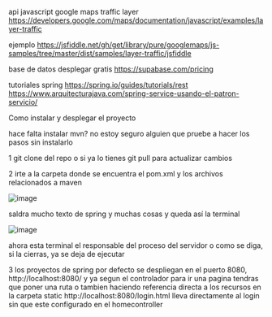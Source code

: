 api javascript google maps
traffic layer   https://developers.google.com/maps/documentation/javascript/examples/layer-traffic



ejemplo 
https://jsfiddle.net/gh/get/library/pure/googlemaps/js-samples/tree/master/dist/samples/layer-traffic/jsfiddle


base de datos desplegar gratis 
https://supabase.com/pricing


tutoriales spring 
https://spring.io/guides/tutorials/rest
https://www.arquitecturajava.com/spring-service-usando-el-patron-servicio/

Como instalar y desplegar el proyecto

hace falta instalar mvn? no estoy seguro alguien que pruebe a hacer los pasos sin instalarlo

1 git clone del repo o si ya lo tienes git pull para actualizar cambios

2 irte a la carpeta donde se encuentra el pom.xml y los archivos relacionados a maven

![image](https://github.com/user-attachments/assets/59072809-265f-4931-b887-6885eb1c548f)

saldra mucho texto de spring y muchas cosas y queda así la terminal

![image](https://github.com/user-attachments/assets/afbf5241-c2fd-4f32-9ab0-d66c7144fc5a)


ahora esta terminal el responsable del proceso del servidor o como se diga, si la cierras, ya se deja de ejecutar

3 los proyectos de spring por defecto se despliegan en el puerto 8080, http://localhost:8080/ y ya segun el controlador para ir una pagina tendras que poner una ruta o tambien haciendo
referencia directa a los recursos en la carpeta static http://localhost:8080/login.html lleva directamente al login sin que este configurado en el homecontroller
